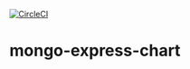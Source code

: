 [![CircleCI](https://circleci.com/gh/w3f/mongo-express-chart.svg?style=svg)](https://circleci.com/gh/w3f/mongo-express-chart)

# mongo-express-chart
